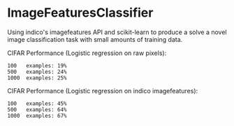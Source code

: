 # ImageFeaturesClassifier

Using indico's imagefeatures API and scikit-learn to produce a solve a novel image classification task with small amounts of training data.

CIFAR Performance (Logistic regression on raw pixels):
```
100   examples: 19%
500   examples: 24%
1000  examples: 25%
```

CIFAR Performance (Logistic regression on indico imagefeatures):
```
100   examples: 45%     
500   examples: 64% 
1000  examples: 67%
```
